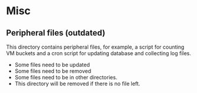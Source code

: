 Misc
=====

Peripheral files (outdated)
----------------------------
This directory contains peripheral files, for example, a script for counting VM buckets and a cron script for updating database and collecting log files.

* Some files need to be updated
* Some files need to be removed
* Some files need to be in other directories.
* This directory will be removed if there is no file left.
